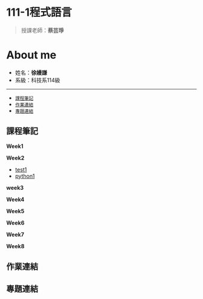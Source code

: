 # 111-1程式語言
> 授課老師：**蔡芸琤**
# About me
* 姓名：**徐嫚謙**
* 系級：科技系114級
---
* [`課程筆記`](https://github.com/Manchien/PL#%E8%AA%B2%E7%A8%8B%E7%AD%86%E8%A8%98%E5%8D%80)
* [`作業連結`](https://github.com/Manchien/PL#%E4%BD%9C%E6%A5%AD%E9%80%A3%E7%B5%90%E5%8D%80)
* [`專題連結`](https://github.com/Manchien/PL#%E5%B0%88%E9%A1%8C%E9%80%A3%E7%B5%90%E5%8D%80)
## 課程筆記
**Week1**

**Week2**
* [test1](https://github.com/Manchien/PL/blob/main/Python_test01.ipynb)
* [python1](https://github.com/Manchien/PL/blob/main/Python01.ipynb)

**week3**

**Week4**

**Week5**

**Week6**

**Week7**

**Week8**
## 作業連結
## 專題連結

